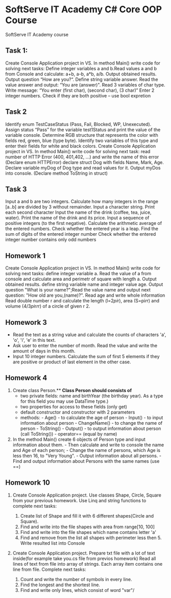 # SoftServe IT Academy C# Core OOP Course
 SoftServe IT Academy course

## Task 1:
 
Create Console Application project in VS.
In method Main() write code for solving next tasks:
Define integer variables a and b.Read values a and b from Console and calculate: a+b, a-b, a*b, a/b. Output obtained results.
Output question “How are you?“. Define string variable answer. Read the value answer and output: “You are (answer)". 
Read 3 variables of char type. Write message: “You enter (first char), (second char), (3 char)”
Enter 2 integer numbers. Check if they are both positive – use bool expretion 

## Task 2

Identify enum TestCaseStatus (Pass, Fail, Blocked, WP, Unexecuted).  Assign status “Pass” for the variable  test1Status and print the value of the variable console.
Determine RGB structure that represents the color with fields red, green, blue (type byte). Identify two variables of this type and enter their fields for white and black colors.
Create Console Application project in VS.
   In method Main() write code for solving next task:
 read number of HTTP Error (400, 401,402, ...) and write the name of this error (Declare enum HTTPError)
declare struct Dog with fields Name, Mark, Age. Declare variable myDog of Dog type and read values for it. Output myDos into console. (Declare method ToString in struct)

## Task 3

Input a and b are two integers. Calculate how many integers in the range [a..b] are divided by 3 without remainder.
Input a character string. Print each second character
Input the name of the drink (coffee, tea, juice, water). Print the name of the drink and its price.
Input a sequence of positive integers (to the first negative). Calculate the arithmetic average of the entered numbers.
Check whether the entered year is a leap.
Find the sum of digits of the entered integer number
Check whether the entered integer number contains only odd numbers

## Homework 1

Create Console Application project in VS. In method Main() write code for solving next tasks:
define integer variable a. Read the value of a from console and calculate area and perimetr of square with length a. Output obtained results.
define string variable name and integer value age. Output question "What is your name?";Read the value name and output next question: "How old are you,(name)?". Read age and write whole information  
Read double number r and calculate the length (l=2*pi*r), area (S=pi*r*r) and volume (4/3*pi*r*r*r) of a circle of given r 2. 

## Homework 3

- Read the text as a string value and calculate the counts of characters 'a', 'o', 'i', 'e' in this text.
- Ask user to enter the number of month. Read the value and write the amount of days in this month.
- Input 10 integer numbers. Calculate the sum of first 5 elements if they are positive or product of last   element in  the other case.

## Homework 4

 1. Create class Person.**
    **Class Person should consists of**
    - two private fields: name and birthYear (the birthday year). As a type for this field you may use      DataTime type.)
    - two properties for access to these fields (only get)
    - default constructor and constructor with 2 parameters 
    - methods:
            - Age() - to calculate the age of person
            - Input() - to input information about person
            - ChangeName() - to change the name of person
            - ToString() 
            - Output() - to output information about person (call ToString())
            - operator== (equal by name)
  2. In the method Main() create 6 objects of Person type and input information about them.
    - Then calculate and write to console the name and Age of each person;
    - Change the name of persons, which Age is less then 16, to "Very Young".
    - Output information about all persons. 
    - Find and output information about Persons with the same names (use ==)


## Homework 10

1.  Create Console Application project.
      Use classes Shape, Circle, Square from your previous homework.
      Use Linq and string functions to complete next tasks:
      1) Create list of Shape and fill it with 6 different shapes(Circle and Square).
      2) Find and write into the file shapes with area from range[10, 100]
      3) Find and write into the file shapes which name contains letter 'a'
      4) Find and remove from the list all shapes with perimeter less then 5. Write resulted list into Console

2.  Create Console Application project.
      Prepare txt file with a lot of text inside(for example take you.cs file from previos homework)
      Read all lines of text from file into array of strings.
      Each array item contains one line from file.
      Complete next tasks:
      1) Count and write the number of symbols in every line.
      2) Find the longest and the shortest line.
      3) Find and write only lines, which consist of word "var"/
